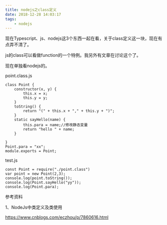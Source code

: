 ```yaml
---
title: nodejs之class定义
date: 2018-12-28 14:03:17
tags:
	- nodejs
---
```




现在Typescript、js、nodejs这3个东西一起在看，关于class定义这一块，现在有点弄不清了。

js的class可以看做function的一个特例。我另外有文章在讨论这个了。

现在单独看nodejs的。

point.class.js

```
class Point {
    constructor(x, y) {
        this.x = x;
        this.y = y;
    }
    toString() {
        return "(" + this.x + "," + this.y + ")";
    }
    static sayHello(name) {
        this.para = name;//修改静态变量
        return "hello " + name;
    }

}
Point.para = "xx";
module.exports = Point;
```

test.js

```
const Point = require("./point.class")
var point = new Point(2,3);
console.log(point.toString());
console.log(Point.sayHello("yy"));
console.log(Point.para);
```



参考资料

1、NodeJs中类定义及类使用

https://www.cnblogs.com/eczhou/p/7860616.html

